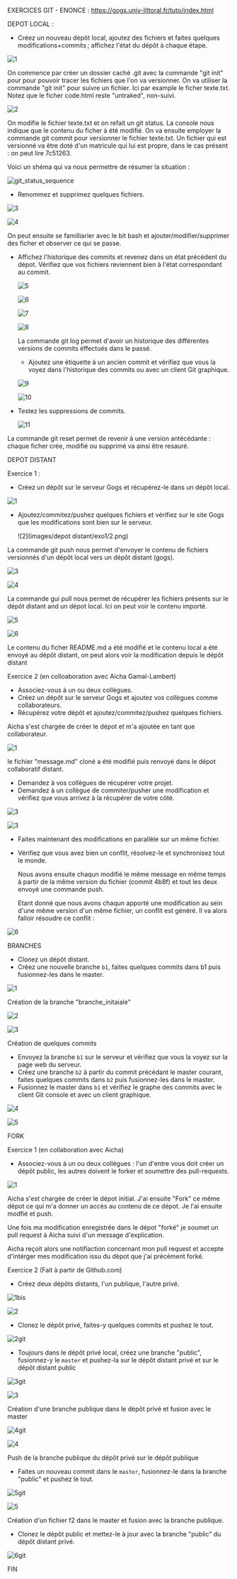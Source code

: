 ﻿EXERCICES GIT - ENONCE : https://gogs.univ-littoral.fr/tuto/index.html



DEPOT LOCAL :

- Créez un nouveau dépôt local, ajoutez des fichiers et faites quelques modifications+commits ; affichez l'état du dépôt à chaque étape.

![1](images/depot%20local/1.png)

On commence par créer un dossier caché .git avec la commande "git init" pour pour pouvoir tracer les fichiers que l'on va versionner. On va utiliser la commande "git init" pour suivre un fichier. Ici par example le ficher texte.txt. Notez que le ficher code.html reste "untraked", non-suivi.

![2](images/depo%20local/2.png)

On modifie le fichier texte.txt et on refait un git status. La console nous indique que le contenu du ficher à été modifié. On va ensuite employer la commande git commit pour versionner le fichier texte.txt. Un fichier qui est versionné va être doté d'un matricule qui lui est propre, dans le cas présent : on peut lire 7c51263.

Voici un shéma qui va nous permettre de résumer la situation :

![git_status_sequence](images/git_status_sequence.png)

- Renommez et supprimez quelques fichiers.

![3](images/depot%20local/3.png)

![4](images/depot%20local/4.png)

On peut ensuite se familliarier avec le bit bash et ajouter/modifier/supprimer des ficher et observer ce qui se passe.

- Affichez l'historique des commits et revenez dans un état précédent du dépot. Vérifiez que vos fichiers reviennent bien à l'état correspondant au commit.

  ![5](images/depot%20local/5.png)

  ![6](images/depot%20local/6.png)

  ![7](images/depot%20local/7.png)

  ![8](images/depot%20local/8.png)

  La commande git log permet d'avoir un historique des différentes versions de commits éffectués dans le passé.

  - Ajoutez une étiquette à un ancien commit et vérifiez que vous la voyez dans l'historique des commits ou avec un client Git graphique.

  ![9](images/depot%20local/9.png)

  ![10](images/depot%20local/10.png)


- Testez les suppressions de commits.

  ![11](images/depot%20local/11.png)

La commande git reset permet de revenir à une version antécédante : chaque ficher crée, modifié ou supprimé va ainsi être resauré.



DEPOT DISTANT

Exercice 1 :

- Créez un dépôt sur le serveur Gogs et récupérez-le dans un dépôt local.

![1](images/depot%20distant/exo1/1.png)

- Ajoutez/commitez/pushez quelques fichiers et vérifiez sur le site Gogs que les modifications sont bien sur le serveur.

  ![2](images/depot distant/exo1/2.png)


La commande git push nous permet d'envoyer le contenu de fichiers versionnés d'un dépôt local vers un dépôt distant (gogs).

![3](images/depot%20distant/exo1/3.png)

![4](images/depot%20distant/exo1/4.png)

La commande gui pull nous permet de récupérer les fichiers présents sur le dépôt distant and un dépot local. Ici on peut voir le contenu importé.

![5](images/depot%20distant/exo1/5.png)

![6](images/depot%20distant/exo1/6.png)

Le contenu du ficher README.md a été modifié et le contenu local a été envoyé au dépôt distant, on peut alors voir la modification depuis le dépôt distant

Exercice 2 (en colloaboration avec Aicha Gamal-Lambert)

- Associez-vous à un ou deux collègues.
- Créez un dépôt sur le serveur Gogs et ajoutez vos collègues comme collaborateurs.
- Récupérez votre dépôt et ajoutez/commitez/pushez quelques fichiers.

Aicha s'est chargée de créer le dépot et m'a ajoutée en tant que collaborateur.

![1](images/depot%20distant/exo2/1.png)

le fichier "message.md" cloné a été modifié puis renvoyé dans le dépot collaboratif distant.

- Demandez à vos collègues de récupérer votre projet.
- Demandez à un collègue de commiter/pusher une modification et vérifiez que vous arrivez à la récupérer de votre côté.

![3](images/depot%20distant/exo2/3.png)

![3](images/depot%20distant/exo2/3.png)

- Faites maintenant des modifications en parallèle sur un même fichier.

- Vérifiez que vous avez bien un conflit, résolvez-le et synchronisez tout le monde.

  Nous avons ensuite chaqun modifié le même message en même temps à partir de la même version du fichier (commit 4b8f) et tout les deux envoyé une commande push.

  Etant donné que nous avons chaqun apporté une modification au sein d'une même version d'un même fichier, un conflit est généré. Il va alors falloir résoudre ce conflit :

![6](images/depot%20distant/exo2/6.png)



BRANCHES

- Clonez un dépôt distant.
- Créez une nouvelle branche `b1`, faites quelques commits dans b1 puis fusionnez-les dans le master.

![1](images/branches/1.png)

Création de la branche "branche_initaiale"

![2](images/branches/2.png)

![3](images/branches/3.png)

Création de quelques commits

- Envoyez la branche `b1` sur le serveur et vérifiez que vous la voyez sur la page web du serveur.
- Créez une branche `b2` à partir du commit précédant le master courant, faites quelques commits dans `b2` puis fusionnez-les dans le master.
- Fusionnez le master dans `b1` et vérifiez le graphe des commits avec le client Git console et avec un client graphique.

![4](images/branches/4.png)

![5](images/branches/5.png)



FORK

Exercice 1 (en collaboration avec Aicha)

- Associez-vous à un ou deux collègues : l'un d'entre vous doit créer un dépôt public, les autres doivent le forker et soumettre des pull-requests.

![1](images/fork/1.png)

Aicha s'est chargée de créer le dépot initial. J'ai ensuite "Fork" ce même dépot ce qui m'a donner un accès au contenu de ce dépot. Je l'ai ensuite modfié et push.

Une fois ma modification enregistrée dans le dépot "forké" je soumet un pull request à Aicha suivi d'un message d'explication.

Aicha reçoit alors une notifiaction concernant mon pull request et accepte d'intérger mes modification issu du dépot que j'ai précément forké.

Exercice 2 (Fait à partir de Github.com)

- Créez deux dépôts distants, l'un publique, l'autre privé.

![1bis](images/fork/1bis.png)

![2](images/fork/2.png)



- Clonez le dépôt privé, faites-y quelques commits et pushez le tout.

![2git](images/fork/2git.png)



- Toujours dans le dépôt privé local, créez une branche "public", fusionnez-y le `master` et pushez-la sur le dépôt distant privé et sur le dépôt distant public

![3git](images/fork/3git.png)

![3](images/fork/3.png)

Création d'une branche publique dans le dépôt privé et fusion avec le master

![4git](images/fork/4git.png)

![4](images/fork/4.png)

Push de la branche publique du dépôt privé sur le dépôt publique

- Faites un nouveau commit dans le `master`, fusionnez-le dans la branche "public" et pushez le tout.

![5git](images/fork/5git.png)

![5](images/fork/5.png)

Création d'un fichier f2 dans le master et fusion avec la branche publique.

- Clonez le dépôt public et mettez-le à jour avec la branche "public" du dépôt distant privé.

![6git](images/fork/6git.png)



FIN



